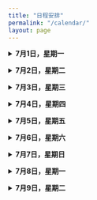 ```yaml
---
title: "日程安排"
permalink: "/calendar/"
layout: page
---
```




<p>
<details>
<summary><b>7月1日，星期一</b></summary>
8:30-9:30： 报到
  <br>
9:40-10:40：田垠，Topological quantum field theory and Khovanov homology （第一节）
  <br>
10:50-11:50：周正一，Intersection theory of punctured holomorphic curves and planar open books （第一节）
  <br>
14:00-15:00：李琼玲，Higgs bundles and minimal surfaces in non-compact symmetric spaces （第一节）
  <br>
15:10-16:10：李琼玲，Higgs bundles and minimal surfaces in non-compact symmetric spaces （第二节）
  <br>
16:20-17:20：杜利特，Intersection theory of punctured holomorphic curves and planar open books （习题课）
</details>
</p> 

<p>
<details>
<summary><b>7月2日，星期二</b></summary>
8:30-9:30：周正一，Intersection theory of punctured holomorphic curves and planar open books （第二节）
  <br>
9:40-10:40：周正一，Intersection theory of punctured holomorphic curves and planar open books （第三节）
  <br>
10:50-11:50：陈家煌，Higgs bundles and minimal surfaces in non-compact symmetric spaces （习题课）
  <br>
14:00-15:00：李琼玲，Higgs bundles and minimal surfaces in non-compact symmetric spaces （第三节）
  <br>
15:10-16:10：杨文元，Groups acting on hyperbolic spaces（第一节）
  <br>
16:20-17:20：雷子逸，Topological quantum field theory and Khovanov homology （习题课）
</details>
</p> 

<p>
<details>
<summary><b>7月3日，星期三</b></summary>
8:30-9:30：李琼玲，Higgs bundles and minimal surfaces in non-compact symmetric spaces （第四节）
  <br>
9:40-10:40：周正一，Intersection theory of punctured holomorphic curves and planar open books （第四节）
  <br>
10:50-11:50：杜利特，Intersection theory of punctured holomorphic curves and planar open books （习题课）
  <br>
14:00-15:00：田垠，Topological quantum field theory and Khovanov homology （第二节）
  <br>
15:10-16:10：吴惟为，The symplectomorphism group （第一节）
  <br>
16:20-17:20：陈家煌，Higgs bundles and minimal surfaces in non-compact symmetric spaces （习题课）
</details>
</p> 

<p>
<details>
<summary><b>7月4日，星期四</b></summary>
8:30-9:30： 田垠，Topological quantum field theory and Khovanov homology （第三节）
  <br>
9:40-10:40：田垠，Topological quantum field theory and Khovanov homology （第四节）
  <br>
10:50-11:50：杨朝栋，Groups acting on hyperbolic spaces（习题课）
  <br>
14:00-15:00：杨文元，Groups acting on hyperbolic spaces（第二节）
  <br>
15:10-16:10：吴惟为， The symplectomorphism group（第二节）
  <br>
16:20-17:20：丁岩峭， The symplectomorphism group（习题课）
</details>
</p> 


<p>
<details>
<summary><b>7月5日，星期五</b></summary>
8:30-9:30： 杨文元，Groups acting on hyperbolic spaces（第三节）
  <br>
9：40-10:40：杨文元，Groups acting on hyperbolic spaces（第四节）
  <br>
10:50-11:50：杨朝栋，Groups acting on hyperbolic spaces（习题课）
  <br>
14：00-15:00：吴惟为，The symplectomorphism group（第三节）
  <br>
15:10-16:10：吴惟为，The symplectomorphism group（第四节）
  <br>
16:20-17:20：雷子逸，Topological quantum field theory and Khovanov homology （习题课）
</details>
</p> 

<p>
<details>
<summary><b>7月6日，星期六</b></summary>
8:30-9:30： 丁岩峭，The symplectomorphism group（习题课）
  <br>

9:45-10:00： 刁文杰，Square knots, surgery on links and homotopy 4-spheres（学生报告）
  <br>
10:00-10:15： 安妮，Stability of colored Jones polynomial and a related problem（学生报告）
  <br>

10:15-10:30： 廖文博，An Alexander Polynomial for Spatial Graphs and the trapezoidal
conjecture（学生报告）
  <br>

10:30-10:45： 张昊航，Rigidity of the grid graph（学生报告）
  <br>

10:45-11:00 中场休息
  <br>

11:00-11:15： 王云杰，Short closed geodesics with self-intersections on hyperbolic surfaces（学生报告）  <br>

11:15-11:30： 尚鉴桥，一个 Morse 同调的引理（学生报告）  <br>

11:30-11:45： 代丕孟，Simplicial complex with extremal total betti number（学生报告）  

  <br>
</details>
</p> 

<p>
<details>
<summary><b>7月7日，星期日</b></summary>
9:00-9:50： 覃帆，Visualizing cluster algebras through topological models（预备报告）
  <br>
10:00-10:50：覃帆，Bracelets are theta functions for surface cluster algebras（正式报告）
  <br>
11:00-11:50：潘宇（预备报告）
  <br>
14:00-14:50：潘宇，Legendrian knots and exact Lagrangian fillings（正式报告）
  <br>
15:00-15:50：谷世杰（预备报告）
  <br>
16:00-16:50：谷世杰，Compactifications of manifolds（正式报告）
</details>
</p> 

<p>
<details>
<summary><b>7月8日，星期一</b></summary>
9:00-9:50：何思奇（预备报告）
  <br>
10:00-10:50：陈家煌，Z2 harmonic 1-forms: connections in topology and geometry（正式报告）
  <br>
11:00-11:50：何东泰（预备报告）
  <br>
14:00-14:50：何东泰：Heegaard Floer homology and monodromy of open books（正式报告）
  <br>
15:00-15:50：李友林，Convex surfaces in contact 3-manifolds（预备报告）
  <br>
16:00-16:50：李友林， On contact solid tori in contact 3-manifolds（正式报告）
</details>
</p> 

<p>
<details>
<summary><b>7月9日，星期二</b></summary>
9:00-9:50：张俊：Contact geometry and its associated dynamics（预备报告）
  <br>
10:00-10:50：张俊，Givental’s non-linear Maslov index via Floer cones（正式报告）
  <br>
11:00-11:50：杨璟玲（预备报告）
  <br>
14:00-14:50：杨璟玲，Knot concordance, slice genus and Heegaard Floer homology（正式报告）
  <br>
15:00-15:50：程哲驰（预备报告）
  <br>
16:00-16:50：程哲驰，A Symplectic Approach of Khovanov Homology（正式报告）
</details>
</p> 

